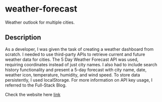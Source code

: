 # weather-forecast
Weather outlook for multiple cities.
## Description
As a developer, I was given the task of creating a weather dashboard from scratch. I needed to use third-party APIs to retrieve current and future weather data for cities. The 5 Day Weather Forecast API was used, requiring coordinates instead of just city names. I also had to include search history functionality and present a 5-day forecast with city name, date, weather icon, temperature, humidity, and wind speed. To store data persistently, I used localStorage. For more information on API key usage, I referred to the Full-Stack Blog.

Check the website here [link](https://paolacaceresoma.github.io/weather-forecast/)
